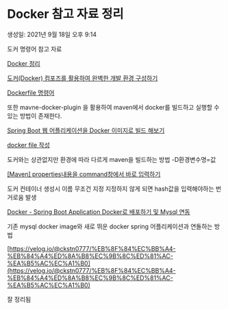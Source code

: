# Docker 참고 자료 정리

생성일: 2021년 9월 18일 오후 9:14

도커 명령어 참고 자료

[Docker 정리](https://www.dongyeon1201.kr/c20f7d07-6f23-4134-ae8e-e730dc7b5af6)

[도커(Docker) 컴포즈를 활용하여 완벽한 개발 환경 구성하기](https://www.44bits.io/ko/post/almost-perfect-development-environment-with-docker-and-docker-compose)

[Dockerfile 명령어](https://hoony-gunputer.tistory.com/entry/Dockerfile-%EB%AA%85%EB%A0%B9%EC%96%B4?category=820435)

또한 mavne-docker-plugin 을 활용하여 maven에서 docker를 빌드하고 실행할 수 있는 방법이 존재한다.

[Spring Boot 웹 어플리케이션을 Docker 이미지로 빌드 해보기](https://ykh6242.tistory.com/32)

[docker file 작성](https://hoony-gunputer.tistory.com/entry/docker-file-%EC%9E%91%EC%84%B1?category=820435)

도커와는 상관없지만 환경에 따라 다르게 maven을 빌드하는 방법 -D환경변수명=값

[[Maven] properties내용을 command창에서 바로 입력하기](https://krespo.net/169)

도커 컨테이너 생성시 이름 무조건 지정 지정하지 않게 되면 hash값을 입력해야하는 번거로움 발생

[Docker - Spring Boot Application Docker로 배포하기 및 Mysql 연동](https://galid1.tistory.com/726)

기존 mysql docker image와 새로 뛰운 docker spring 어플리케이션과 연돌하는 방법

[https://velog.io/@ckstn0777/%EB%8F%84%EC%BB%A4-%EB%84%A4%ED%8A%B8%EC%9B%8C%ED%81%AC-%EA%B5%AC%EC%A1%B0](https://velog.io/@ckstn0777/%EB%8F%84%EC%BB%A4-%EB%84%A4%ED%8A%B8%EC%9B%8C%ED%81%AC-%EA%B5%AC%EC%A1%B0)

잘 정리됨
